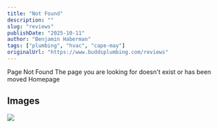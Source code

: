```yaml
---
title: "Not Found"
description: ""
slug: "reviews"
publishDate: "2025-10-11"
author: "Benjamin Haberman"
tags: ["plumbing", "hvac", "cape-may"]
originalUrl: "https://www.buddsplumbing.com/reviews"
---
```


Page Not Found
The page you are looking for doesn't exist or has been moved
Homepage

## Images

![](/assets/budds/reviews-65227fa76a63b8b3ab3d7a9c-plumber-in-atlantic-county-nj.avif "")

